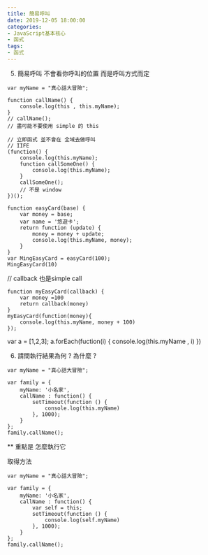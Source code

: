 ```yaml
---
title: 簡易呼叫
date: 2019-12-05 18:00:00
categories: 
- JavaScript基本核心
- 函式
tags:
- 函式
---
```



5. 簡易呼叫
不會看你呼叫的位置 而是呼叫方式而定

```
var myName = "真心話大冒險";

function callName() {
    console.log(this , this.myName);
}
// callName();
// 盡可能不要使用 simple 的 this

// 立即函式 並不會在 全域去做呼叫
// IIFE 
(function() {
    console.log(this.myName);
    function callSomeOne() {
        console.log(this.myName);
    }
    callSomeOne();
    // 不是 window
})();
```

```
function easyCard(base) {
    var money = base;
    var name = '悠遊卡';
    return function (update) {
        money = money + update;
        console.log(this.myName, money);
    }
}
var MingEasyCard = easyCard(100);
MingEasyCard(10)
```

// callback 也是simple call
```
function myEasyCard(callback) {
    var money =100
    return callback(money)
}
myEasyCard(function(money){
    console.log(this.myName, money + 100)
});

```

var a = [1,2,3];
a.forEach(fuction(i) {
    console.log(this.myName , i)
})



6. 請問執行結果為何 ?  為什麼 ?

```
var myName = "真心話大冒險";

var family = {
    myName: '小名家',
    callName : function() {
        setTimeout(function () {
            console.log(this.myName)
        }, 1000);
    }
};
family.callName();

```

** 重點是 怎麼執行它 

取得方法

```
var myName = "真心話大冒險";

var family = {
    myName: '小名家',
    callName : function() {
        var self = this;
        setTimeout(function () {
            console.log(self.myName)
        }, 1000);
    }
};
family.callName();

```